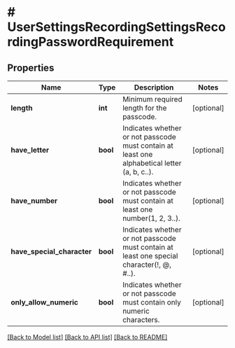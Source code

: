 # # UserSettingsRecordingSettingsRecordingPasswordRequirement

## Properties

Name | Type | Description | Notes
------------ | ------------- | ------------- | -------------
**length** | **int** | Minimum required length for the passcode. | [optional] 
**have_letter** | **bool** | Indicates whether or not passcode must contain at least one alphabetical letter (a, b, c..). | [optional] 
**have_number** | **bool** | Indicates whether or not passcode must contain at least one number(1, 2, 3..). | [optional] 
**have_special_character** | **bool** | Indicates whether or not passcode must contain at least one special character(!, @, #..). | [optional] 
**only_allow_numeric** | **bool** | Indicates whether or not passcode must contain only numeric characters. | [optional] 

[[Back to Model list]](../../README.md#documentation-for-models) [[Back to API list]](../../README.md#documentation-for-api-endpoints) [[Back to README]](../../README.md)


